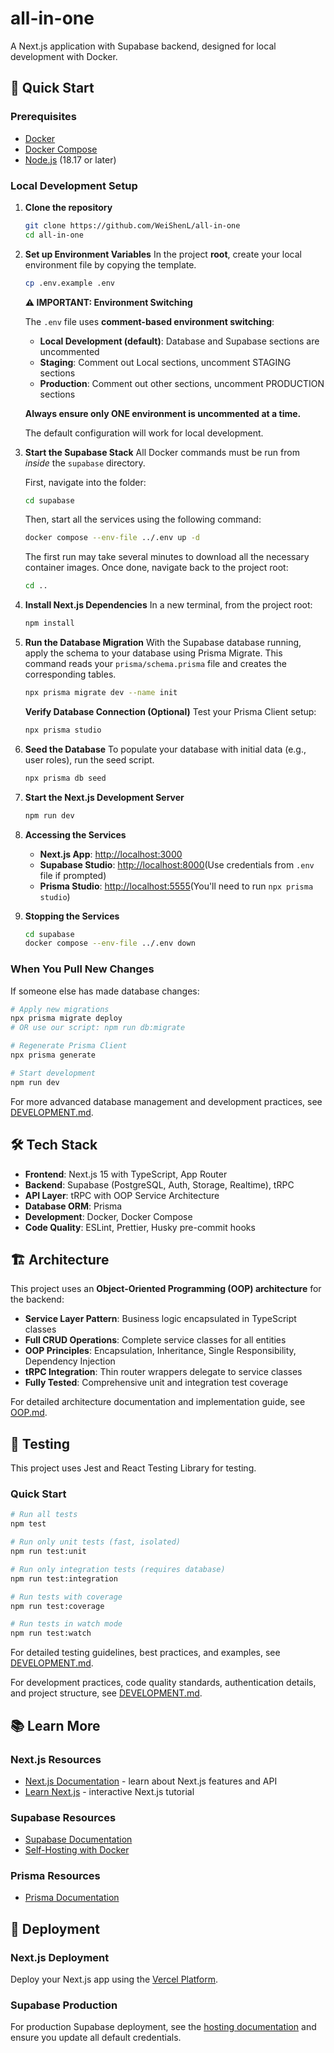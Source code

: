 # all-in-one

A Next.js application with Supabase backend, designed for local development with Docker.

## 🚀 Quick Start

### Prerequisites

- [Docker](https://docs.docker.com/get-docker/)
- [Docker Compose](https://docs.docker.com/compose/install/)
- [Node.js](https://nodejs.org/) (18.17 or later)

### Local Development Setup

1. **Clone the repository**

   ```bash
   git clone https://github.com/WeiShenL/all-in-one
   cd all-in-one
   ```

2. **Set up Environment Variables**
   In the project **root**, create your local environment file by copying the template.

   ```bash
   cp .env.example .env
   ```

   **⚠️ IMPORTANT: Environment Switching**

   The `.env` file uses **comment-based environment switching**:
   - **Local Development (default)**: Database and Supabase sections are uncommented
   - **Staging**: Comment out Local sections, uncomment STAGING sections
   - **Production**: Comment out other sections, uncomment PRODUCTION sections

   **Always ensure only ONE environment is uncommented at a time.**

   The default configuration will work for local development.

3. **Start the Supabase Stack**
   All Docker commands must be run from _inside_ the `supabase` directory.

   First, navigate into the folder:

   ```bash
   cd supabase
   ```

   Then, start all the services using the following command:

   ```bash
   docker compose --env-file ../.env up -d
   ```

   The first run may take several minutes to download all the necessary container images. Once done, navigate back to the project root:

   ```bash
   cd ..
   ```

4. **Install Next.js Dependencies**
   In a new terminal, from the project root:

   ```bash
   npm install
   ```

5. **Run the Database Migration**
   With the Supabase database running, apply the schema to your database using Prisma Migrate. This command reads your `prisma/schema.prisma` file and creates the corresponding tables.

   ```bash
   npx prisma migrate dev --name init
   ```

   **Verify Database Connection (Optional)**
   Test your Prisma Client setup:

   ```bash
   npx prisma studio
   ```

6. **Seed the Database**
   To populate your database with initial data (e.g., user roles), run the seed script.

   ```bash
   npx prisma db seed
   ```

7. **Start the Next.js Development Server**

   ```bash
   npm run dev
   ```

8. **Accessing the Services**
   - **Next.js App**: [http://localhost:3000](http://localhost:3000)
   - **Supabase Studio**: [http://localhost:8000](http://localhost:8000)(Use credentials from `.env` file if prompted)
   - **Prisma Studio**: [http://localhost:5555](http://localhost:5555)(You'll need to run `npx prisma studio`)

9. **Stopping the Services**
   ```bash
   cd supabase
   docker compose --env-file ../.env down
   ```

### When You Pull New Changes

If someone else has made database changes:

```bash
# Apply new migrations
npx prisma migrate deploy
# OR use our script: npm run db:migrate

# Regenerate Prisma Client
npx prisma generate

# Start development
npm run dev
```

For more advanced database management and development practices, see [DEVELOPMENT.md](./DEVELOPMENT.md).

## 🛠️ Tech Stack

- **Frontend**: Next.js 15 with TypeScript, App Router
- **Backend**: Supabase (PostgreSQL, Auth, Storage, Realtime), tRPC
- **API Layer**: tRPC with OOP Service Architecture
- **Database ORM**: Prisma
- **Development**: Docker, Docker Compose
- **Code Quality**: ESLint, Prettier, Husky pre-commit hooks

## 🏗️ Architecture

This project uses an **Object-Oriented Programming (OOP) architecture** for the backend:

- **Service Layer Pattern**: Business logic encapsulated in TypeScript classes
- **Full CRUD Operations**: Complete service classes for all entities
- **OOP Principles**: Encapsulation, Inheritance, Single Responsibility, Dependency Injection
- **tRPC Integration**: Thin router wrappers delegate to service classes
- **Fully Tested**: Comprehensive unit and integration test coverage

For detailed architecture documentation and implementation guide, see [OOP.md](./OOP.md).

## 🧪 Testing

This project uses Jest and React Testing Library for testing.

### Quick Start

```bash
# Run all tests
npm test

# Run only unit tests (fast, isolated)
npm run test:unit

# Run only integration tests (requires database)
npm run test:integration

# Run tests with coverage
npm run test:coverage

# Run tests in watch mode
npm run test:watch
```

For detailed testing guidelines, best practices, and examples, see [DEVELOPMENT.md](./DEVELOPMENT.md).

For development practices, code quality standards, authentication details, and project structure, see [DEVELOPMENT.md](./DEVELOPMENT.md).

## 📚 Learn More

### Next.js Resources

- [Next.js Documentation](https://nextjs.org/docs) - learn about Next.js features and API
- [Learn Next.js](https://nextjs.org/learn) - interactive Next.js tutorial

### Supabase Resources

- [Supabase Documentation](https://supabase.com/docs)
- [Self-Hosting with Docker](https://supabase.com/docs/guides/hosting/docker)

### Prisma Resources

- [Prisma Documentation](https://www.prisma.io/docs/orm/prisma-schema/overview)

## 🚀 Deployment

### Next.js Deployment

Deploy your Next.js app using the [Vercel Platform](https://vercel.com/new?utm_medium=default-template&filter=next.js&utm_source=create-next-app&utm_campaign=create-next-app-readme).

### Supabase Production

For production Supabase deployment, see the [hosting documentation](https://supabase.com/docs/guides/hosting/docker#securing-your-services) and ensure you update all default credentials.
